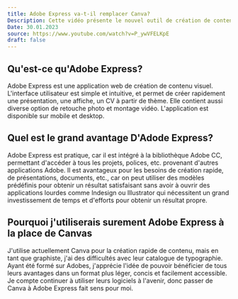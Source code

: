 ```yaml
---
title: Adobe Express va-t-il remplacer Canva?
Description: Cette vidéo présente le nouvel outil de création de contenu online d'Adobe
Date: 30.01.2023
source: https://www.youtube.com/watch?v=P_ywVFELKpE
draft: false
---
```


## Qu'est-ce qu'Adobe Express?
Adobe Express est une application web de création de contenu visuel. L'interface utilisateur est simple et intuitive, et permet de créer rapidement une présentation, une affiche, un CV à partir de thème. Elle contient aussi diverse option de retouche photo et montage vidéo. L'application est disponible sur mobile et desktop.

## Quel est le grand avantage D'Adode Express?
Adobe Express est pratique, car il est intégré à la bibliothèque Adobe CC, permettant d'accéder à tous les projets, polices, etc. provenant d'autres applications Adobe. Il est avantageux pour les besoins de création rapide, de présentations, documents, etc., car on peut utiliser des modèles prédéfinis pour obtenir un résultat satisfaisant sans avoir à ouvrir des applications lourdes comme Indesign ou Illustrator qui nécessitent un grand investissement de temps et d'efforts pour obtenir un résultat propre.

## Pourquoi j'utiliserais surement Adobe Express à la place de Canvas
J'utilise actuellement Canva pour la création rapide de contenu, mais en tant que graphiste, j'ai des difficultés avec leur catalogue de typographie. Ayant été formé sur Adobes, j'apprécie l'idée de pouvoir bénéficier de tous leurs avantages dans un format plus léger, concis et facilement accessible. Je compte continuer à utiliser leurs logiciels à l'avenir, donc passer de Canva à Adobe Express fait sens pour moi.